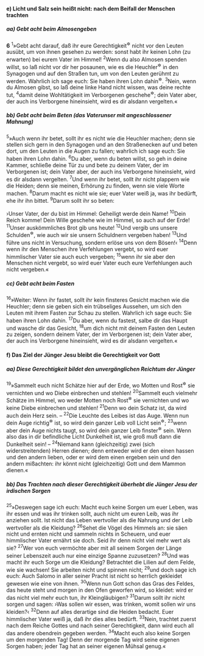 #### e) Licht und Salz sein heißt nicht: nach dem Beifall der Menschen trachten

##### aa) Gebt acht beim Almosengeben

__6__
<sup>1</sup>»Gebt acht darauf, daß ihr eure Gerechtigkeit<sup title="= Wohltätigkeit, das Spenden von Almosen">&#x2732;</sup> nicht vor den Leuten ausübt, um von ihnen gesehen zu werden: sonst habt ihr keinen Lohn (zu erwarten) bei eurem Vater im Himmel!
<sup>2</sup>Wenn du also Almosen spenden willst, so laß nicht vor dir her posaunen, wie es die Heuchler<sup title="oder: Scheinheiligen">&#x2732;</sup> in den Synagogen und auf den Straßen tun, um von den Leuten gerühmt zu werden. Wahrlich ich sage euch: Sie haben ihren Lohn dahin<sup title="= damit schon empfangen">&#x2732;</sup>.
<sup>3</sup>Nein, wenn du Almosen gibst, so laß deine linke Hand nicht wissen, was deine rechte tut,
<sup>4</sup>damit deine Wohltätigkeit im Verborgenen geschehe<sup title="oder: bleibe">&#x2732;</sup>; dein Vater aber, der auch ins Verborgene hineinsieht, wird es dir alsdann vergelten.«

##### bb) Gebt acht beim Beten (das Vaterunser mit angeschlossener Mahnung)

<sup>5</sup>»Auch wenn ihr betet, sollt ihr es nicht wie die Heuchler machen; denn sie stellen sich gern in den Synagogen und an den Straßenecken auf und beten dort, um den Leuten in die Augen zu fallen; wahrlich ich sage euch: Sie haben ihren Lohn dahin.
<sup>6</sup>Du aber, wenn du beten willst, so geh in deine Kammer, schließe deine Tür zu und bete zu deinem Vater, der im Verborgenen ist; dein Vater aber, der auch ins Verborgene hineinsieht, wird es dir alsdann vergelten.
<sup>7</sup>Und wenn ihr betet, sollt ihr nicht plappern wie die Heiden; denn sie meinen, Erhörung zu finden, wenn sie viele Worte machen.
<sup>8</sup>Darum macht es nicht wie sie; euer Vater weiß ja, was ihr bedürft, ehe ihr ihn bittet.
<sup>9</sup>Darum sollt ihr so beten:

›Unser Vater, der du bist im Himmel: Geheiligt werde dein Name!
<sup>10</sup>Dein Reich komme! Dein Wille geschehe wie im Himmel, so auch auf der Erde!
<sup>11</sup>Unser auskömmliches Brot gib uns heute!
<sup>12</sup>Und vergib uns unsere Schulden<sup title="= Verschuldungen">&#x2732;</sup>, wie auch wir sie unsern Schuldnern vergeben haben!
<sup>13</sup>Und führe uns nicht in Versuchung, sondern erlöse uns von dem Bösen!‹
<sup>14</sup>Denn wenn ihr den Menschen ihre Verfehlungen vergebt, so wird euer himmlischer Vater sie auch euch vergeben;
<sup>15</sup>wenn ihr sie aber den Menschen nicht vergebt, so wird euer Vater euch eure Verfehlungen auch nicht vergeben.«

##### cc) Gebt acht beim Fasten

<sup>16</sup>»Weiter: Wenn ihr fastet, sollt ihr kein finsteres Gesicht machen wie die Heuchler; denn sie geben sich ein trübseliges Aussehen, um sich den Leuten mit ihrem Fasten zur Schau zu stellen. Wahrlich ich sage euch: Sie haben ihren Lohn dahin.
<sup>17</sup>Du aber, wenn du fastest, salbe dir das Haupt und wasche dir das Gesicht,
<sup>18</sup>um dich nicht mit deinem Fasten den Leuten zu zeigen, sondern deinem Vater, der im Verborgenen ist; dein Vater aber, der auch ins Verborgene hineinsieht, wird es dir alsdann vergelten.«

#### f) Das Ziel der Jünger Jesu bleibt die Gerechtigkeit vor Gott

##### aa) Diese Gerechtigkeit bildet den unvergänglichen Reichtum der Jünger

<sup>19</sup>»Sammelt euch nicht Schätze hier auf der Erde, wo Motten und Rost<sup title="oder: Wurmfraß">&#x2732;</sup> sie vernichten und wo Diebe einbrechen und stehlen!
<sup>20</sup>Sammelt euch vielmehr Schätze im Himmel, wo weder Motten noch Rost<sup title="oder: Wurmfraß">&#x2732;</sup> sie vernichten und wo keine Diebe einbrechen und stehlen!
<sup>21</sup>Denn wo dein Schatz ist, da wird auch dein Herz sein. –
<sup>22</sup>Die Leuchte des Leibes ist das Auge. Wenn nun dein Auge richtig<sup title="oder: gesund">&#x2732;</sup> ist, so wird dein ganzer Leib voll Licht sein<sup title="oder: helles Licht haben">&#x2732;</sup>;
<sup>23</sup>wenn aber dein Auge nichts taugt, so wird dein ganzer Leib finster<sup title="oder: in Dunkelheit">&#x2732;</sup> sein. Wenn also das in dir befindliche Licht Dunkelheit ist, wie groß muß dann die Dunkelheit sein! –
<sup>24</sup>Niemand kann (gleichzeitig) zwei (sich widerstreitenden) Herren dienen; denn entweder wird er den einen hassen und den andern lieben, oder er wird dem einen ergeben sein und den andern mißachten: ihr könnt nicht (gleichzeitig) Gott und dem Mammon dienen.«

##### bb) Das Trachten nach dieser Gerechtigkeit überhebt die Jünger Jesu der irdischen Sorgen

<sup>25</sup>»Deswegen sage ich euch: Macht euch keine Sorgen um euer Leben, was ihr essen und was ihr trinken sollt, auch nicht um euren Leib, was ihr anziehen sollt. Ist nicht das Leben wertvoller als die Nahrung und der Leib wertvoller als die Kleidung?
<sup>26</sup>Sehet die Vögel des Himmels an: sie säen nicht und ernten nicht und sammeln nichts in Scheuern, und euer himmlischer Vater ernährt sie doch. Seid ihr denn nicht viel mehr wert als sie?
<sup>27</sup>Wer von euch vermöchte aber mit all seinem Sorgen der Länge seiner Lebenszeit auch nur eine einzige Spanne zuzusetzen?
<sup>28</sup>Und was macht ihr euch Sorge um die Kleidung? Betrachtet die Lilien auf dem Felde, wie sie wachsen! Sie arbeiten nicht und spinnen nicht;
<sup>29</sup>und doch sage ich euch: Auch Salomo in aller seiner Pracht ist nicht so herrlich gekleidet gewesen wie eine von ihnen.
<sup>30</sup>Wenn nun Gott schon das Gras des Feldes, das heute steht und morgen in den Ofen geworfen wird, so kleidet: wird er das nicht viel mehr euch tun, ihr Kleingläubigen?
<sup>31</sup>Darum sollt ihr nicht sorgen und sagen: ›Was sollen wir essen, was trinken, womit sollen wir uns kleiden?‹
<sup>32</sup>Denn auf alles derartige sind die Heiden bedacht. Euer himmlischer Vater weiß ja, daß ihr dies alles bedürft.
<sup>33</sup>Nein, trachtet zuerst nach dem Reiche Gottes und nach seiner Gerechtigkeit, dann wird euch all das andere obendrein gegeben werden.
<sup>34</sup>Macht euch also keine Sorgen um den morgenden Tag! Denn der morgende Tag wird seine eigenen Sorgen haben; jeder Tag hat an seiner eigenen Mühsal genug.«